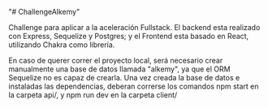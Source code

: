"# ChallengeAlkemy" 

Challenge para aplicar a la aceleración Fullstack. El backend esta realizado con Express, Sequelize y Postgres; y el Frontend esta basado en React, utilizando Chakra como librería.

   En caso de querer correr el proyecto local, será necesario crear manualmente una base de datos llamada "alkemy", ya que el ORM Sequelize no es capaz de crearla. Una vez creada la base de datos e instaladas las dependencias, deberan correrse los comandos npm start en la carpeta api/, y npm run dev en la carpeta client/
   
